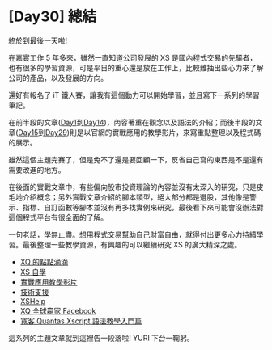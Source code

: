 # [Day30] 總結

終於到最後一天啦!

在嘉實工作 5 年多來，雖然一直知道公司發展的 XS 是國內程式交易的先驅者，也有很多的學習資源，可是平日的重心還是放在工作上，比較難抽出些心力來了解公司的產品，以及發展的方向。

還好有報名了 iT 鐵人賽，讓我有這個動力可以開始學習，並且寫下一系列的學習筆記。

在前半段的文章([Day1](https://ithelp.ithome.com.tw/articles/10237911)到[Day14](https://ithelp.ithome.com.tw/articles/10246391))，內容著重在觀念以及語法的介紹；而後半段的文章([Day15](https://ithelp.ithome.com.tw/articles/10246943)到[Day29](https://ithelp.ithome.com.tw/articles/10253226))則是以官網的實戰應用的教學影片，來寫重點整理以及程式碼的展示。

雖然這個主題完賽了，但是免不了還是要回顧一下，反省自己寫的東西是不是還有需要改進的地方。

在後面的實戰文章中，有些偏向股市投資理論的內容並沒有太深入的研究，只是皮毛地介紹概念；另外實戰文章介紹的腳本類型，絕大部分都是選股，其他像是警示、指標、自訂函數等腳本並沒有再多找實例來研究，最後看下來可能會沒辦法對這個程式平台有很全面的了解。

一句老話，學無止盡。想用程式交易幫助自己財富自由，就得付出更多心力持續學習。最後整理一些教學資源，有興趣的可以繼續研究 XS 的廣大精深之處。

- [XQ 的點點滴滴](http://xstrader.net/)
- [XS 自學](https://www.xq.com.tw/School.aspx)
- [實戰應用教學影片](https://www.xq.com.tw/School.aspx)
- [技術支援](https://forum.xq.com.tw/category/)
- [XSHelp](https://xshelp.xq.com.tw/XSHelp/)
- [XQ 全球贏家 Facebook](https://www.facebook.com/XQ.com.tw)
- [寬客 Quantas Xscript 語法教學入門篇](http://xscript1.blogspot.com/2013/11/xs.html)

這系列的主題文章就到這裡告一段落啦! YURI 下台一鞠躬。
